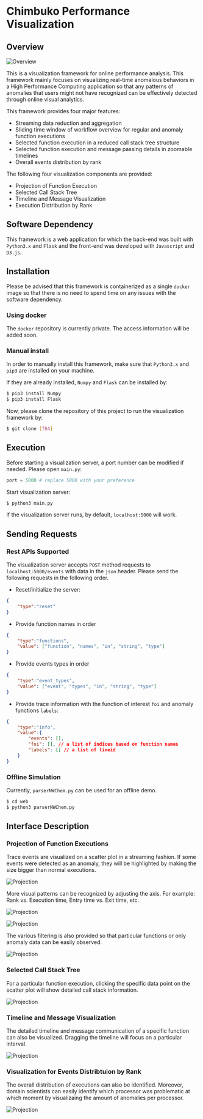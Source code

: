 # Chimbuko Performance Visualization 

## Overview 

![Overview](./data/images/overview.png)

This is a visualization framework for online performance analysis. This framework mainly focuses on visualizing real-time anomalous behaviors in a High Performance Computing application so that any patterns of anomalies that users might not have recognized can be effectively detected through online visual analytics. 

This framework provides four major features:

* Streaming data reduction and aggregation
* Sliding time window of workflow overview for regular and anomaly function executions
* Selected function execution in a reduced call stack tree structure
* Selected function execution and message passing details in zoomable timelines
* Overall events distribution by rank

The following four visualization components are provided:

* Projection of Function Execution
* Selected Call Stack Tree
* Timeline and Message Visualization
* Execution Distribution by Rank 


## Software Dependency

This framework is a web application for which the back-end was built with `Python3.x` and `Flask` and the front-end was developed with `Javascript` and `D3.js`. 


## Installation

Please be advised that this framework is containerized as a single `docker` image so that there is no need to spend time on any issues with the software dependency.

### Using docker
The `docker` repository is currently private. The access information will be added soon.

### Manual install
In order to manually install this framework, make sure that `Python3.x` and `pip3` are installed on your machine.

If they are already installed, `Numpy` and `Flask` can be installed by:

```bash
$ pip3 install Numpy
$ pip3 install Flask
```

Now, please clone the repository of this project to run the visualization framework by: 

```bash
$ git clone [TBA]
```


## Execution

Before starting a visualization server, a port number can be modified if needed. Please open `main.py`:

```python
port = 5000 # replace 5000 with your preference
```

Start visualization server:

```bash
$ python3 main.py
```

If the visualization server runs, by default, `localhost:5000` will work.

## Sending Requests

### Rest APIs Supported

The visualization server accepts `POST` method requests to `localhost:5000/events` with data in the `json` header. Please send the following requests in the following order.

- Reset/initialize the server:

```json
{ 
    "type":"reset"
}
```

- Provide function names in order

```json
{ 
    "type":"functions", 
    "value": ["function", "names", "in", "string", "type"]
}
```

- Provide events types in order

```json
{ 
    "type":"event_types", 
    "value": ["event", "types", "in", "string", "type"]
}
```

- Provide trace information with the function of interest `foi` and anomaly functions `labels`:

```json
{ 
    "type":"info",
    "value":{
        "events": [],
        "foi": [], // a list of indices based on function names 
        "labels": [] // a list of lineid
    }
}
```

### Offline Simulation

Currently, `parserNWChem.py` can be used for an offline demo.

```bash
$ cd web
$ python3 parserNWChem.py
```


## Interface Description

### Projection of Function Executions
Trace events are visualized on a scatter plot in a streaming fashion. If some events were detected as an anomaly, they will be highlighted by making the size bigger than normal executions. 

![Projection](./data/images/projection.png)

More visual patterns can be recognized by adjusting the axis. For example: Rank vs. Execution time, Entry time vs. Exit time, etc.

![Projection](./data/images/projection_2.png)

![Projection](./data/images/projection_3.png)

The various filtering is also provided so that particular functions or only anomaly data can be easily observed.

![Projection](./data/images/filter.gif)


### Selected Call Stack Tree 
For a particular function execution, clicking the specific data point on the scatter plot will show detailed call stack information.

![Projection](./data/images/tree.png)

### Timeline and Message Visualization
The detailed timeline and message communication of a specific function can also be visualized. Dragging the timeline will focus on a particular interval.

![Projection](./data/images/timeline.gif)

### Visualization for Events Distribtuion by Rank 
The overall distribution of executions can also be identified. Moreover, domain scientists can easily identify which processor was problematic at which moment by visualizaing the amount of anomalies per processor.

![Projection](./data/images/heatmap.gif)